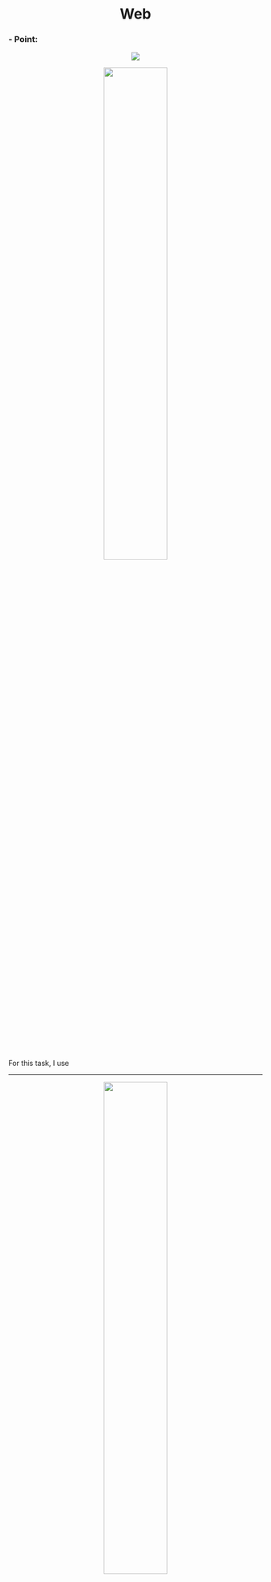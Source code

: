 <h1 align="center">Web</h1>

<h3> - Point: </h3>

<p align="center"><img src="https://github.com/Ne0Lux-C1Ph3r/WRITE-UP/blob/master/InnoCTF%202019/Files/"></p>




<p align="center"><img src="https://github.com/Ne0Lux-C1Ph3r/WRITE-UP/blob/master/InnoCTF%202019/Files/" height="50%" width="50%"></p>

For this task, I use 

-----------------------------------------------------------------------------------------------------------------------------------

<p align="center"><img src="https://github.com/Ne0Lux-C1Ph3r/WRITE-UP/blob/master/InnoCTF%202019/Files/" height="50%" width="50%"></p>

-----------------------------------------------------------------------------------------------------------------------------------

<p align="center"><img src="https://github.com/Ne0Lux-C1Ph3r/WRITE-UP/blob/master/InnoCTF%202019/Files/" height="50%" width="50%"></p>

-----------------------------------------------------------------------------------------------------------------------------------

<p align="center"><img src="https://github.com/Ne0Lux-C1Ph3r/WRITE-UP/blob/master/InnoCTF%202019/Files/" height="50%" width="50%"></p>

-----------------------------------------------------------------------------------------------------------------------------------



```
Flag: InnoCTF{}
```
